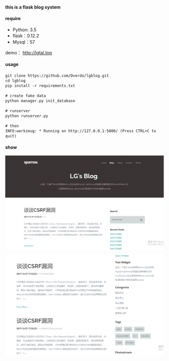 #### this is a flask blog system

#### require

- Python: 3.5
- flask：0.12.2
- Mysql：57

demo： http://lgtal.top

#### usage

```
git clone https://github.com/Overdo/lgblog.git
cd lgblog
pip install -r requirements.txt

# create fake data
python manager.py init_database

# runserver
python runserver.py

# then 
INFO:werkzeug: * Running on http://127.0.0.1:5000/ (Press CTRL+C to quit)
```

#### show



![demo1.png](https://github.com/Overdo/lgblog/blob/master/demo1.png?raw=true)



![demo2.png](https://github.com/Overdo/lgblog/blob/master/demo2.png?raw=true)